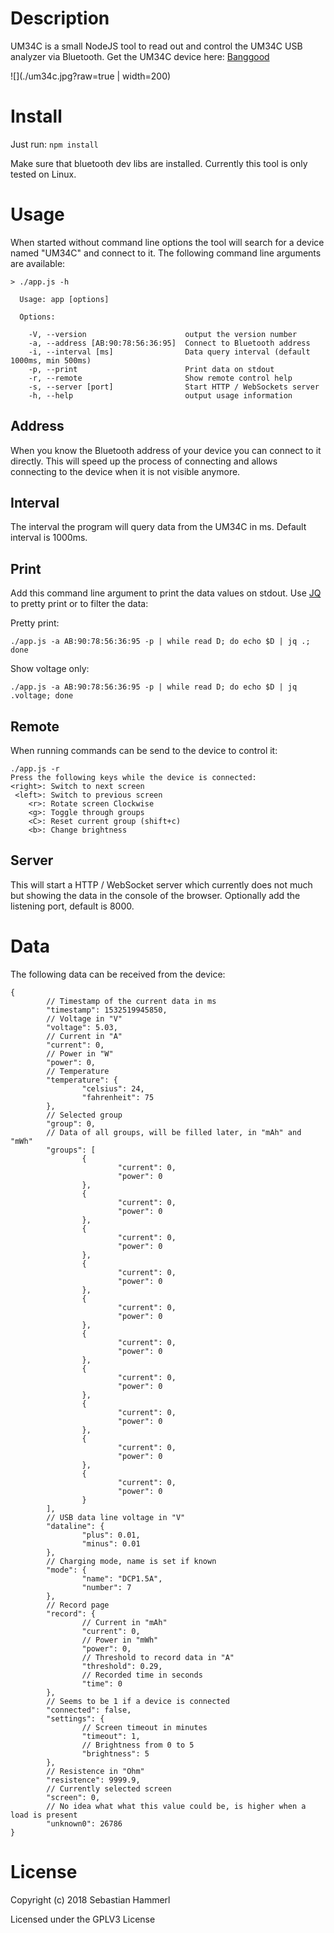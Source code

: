 # Description
UM34C is a small NodeJS tool to read out and control the UM34C USB analyzer via Bluetooth. Get the UM34C device here: [Banggood](https://www.banggood.com/RUIDENG-UM34-UM34C-For-APP-USB-3_0-Type-C-DC-Voltmeter-Ammeter-Voltage-Current-Meter-Tester-p-1297185.html)

![](./um34c.jpg?raw=true | width=200)

# Install
Just run: `npm install`

Make sure that bluetooth dev libs are installed. Currently this tool is only tested on Linux.
# Usage
When started without command line options the tool will search for a device named "UM34C" and connect to it. The following command line arguments are available:
```
> ./app.js -h

  Usage: app [options]

  Options:

    -V, --version                      output the version number
    -a, --address [AB:90:78:56:36:95]  Connect to Bluetooth address
    -i, --interval [ms]                Data query interval (default 1000ms, min 500ms)
    -p, --print                        Print data on stdout
    -r, --remote                       Show remote control help
    -s, --server [port]                Start HTTP / WebSockets server
    -h, --help                         output usage information
```

## Address
When you know the Bluetooth address of your device you can connect to it directly. This will speed up the process of connecting and allows connecting to the device when it is not visible anymore.

## Interval
The interval the program will query data from the UM34C in ms. Default interval is 1000ms.

## Print
Add this command line argument to print the data values on stdout. Use [JQ](https://github.com/stedolan/jq) to pretty print or to filter the data:

Pretty print:

`./app.js -a AB:90:78:56:36:95 -p | while read D; do echo $D | jq .; done`

Show voltage only:

`./app.js -a AB:90:78:56:36:95 -p | while read D; do echo $D | jq .voltage; done`

## Remote
When running commands can be send to the device to control it:
```
./app.js -r
Press the following keys while the device is connected:
<right>: Switch to next screen
 <left>: Switch to previous screen
    <r>: Rotate screen Clockwise
    <g>: Toggle through groups
    <C>: Reset current group (shift+c)
    <b>: Change brightness
```

## Server
This will start a HTTP / WebSocket server which currently does not much but showing the data in the console of the browser. Optionally add the listening port, default is 8000.

# Data
The following data can be received from the device:
```
{
        // Timestamp of the current data in ms
        "timestamp": 1532519945850,
        // Voltage in "V"
        "voltage": 5.03,
        // Current in "A"
        "current": 0,
        // Power in "W"
        "power": 0,
        // Temperature
        "temperature": {
                "celsius": 24,
                "fahrenheit": 75
        },
        // Selected group
        "group": 0,
        // Data of all groups, will be filled later, in "mAh" and "mWh"
        "groups": [
                {
                        "current": 0,
                        "power": 0
                },
                {
                        "current": 0,
                        "power": 0
                },
                {
                        "current": 0,
                        "power": 0
                },
                {
                        "current": 0,
                        "power": 0
                },
                {
                        "current": 0,
                        "power": 0
                },
                {
                        "current": 0,
                        "power": 0
                },
                {
                        "current": 0,
                        "power": 0
                },
                {
                        "current": 0,
                        "power": 0
                },
                {
                        "current": 0,
                        "power": 0
                },
                {
                        "current": 0,
                        "power": 0
                }
        ],
        // USB data line voltage in "V"
        "dataline": {
                "plus": 0.01,
                "minus": 0.01
        },
        // Charging mode, name is set if known
        "mode": {
                "name": "DCP1.5A",
                "number": 7
        },
        // Record page
        "record": {
                // Current in "mAh"
                "current": 0,
                // Power in "mWh"
                "power": 0,
                // Threshold to record data in "A"
                "threshold": 0.29,
                // Recorded time in seconds
                "time": 0
        },
        // Seems to be 1 if a device is connected
        "connected": false,
        "settings": {
                // Screen timeout in minutes
                "timeout": 1,
                // Brightness from 0 to 5
                "brightness": 5
        },
        // Resistence in "Ohm"
        "resistence": 9999.9,
        // Currently selected screen
        "screen": 0,
        // No idea what what this value could be, is higher when a load is present
        "unknown0": 26786
}
```

# License
Copyright (c) 2018 Sebastian Hammerl

Licensed under the GPLV3 License
